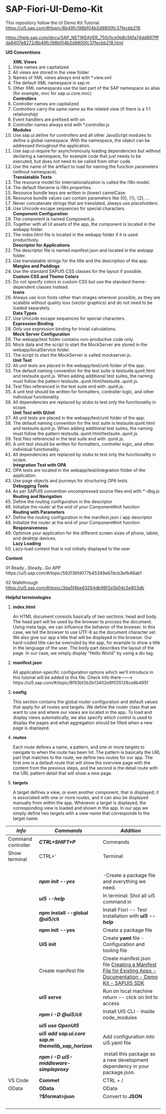 # SAP-Fiori-UI-Demo-Kit
This repository follow the UI Demo Kit Tutorial.
https://ui5.sap.com/#/topic/8b49fc198bf04b2d9800fc37fecbb218

https://help.sap.com/docs/SAP_NETWEAVER_750/0ce0b8c56fa74dd897fffda8407e8272/8b49fc198bf04b2d9800fc37fecbb218.html

<strong> UI5 Conventions</strong>
<p><ol>
	<strong> XML Views</strong>
	<li>View names are capitalized</li>
	<li>All views are stored in the view folder</li>
	<li>Names of XML views always end with *.view.xml</li>
	<li>The default XML namespace is sap.m</li>
	<li>Other XML namespaces use the last part of the SAP namespace as alias (for example, mvc for sap.ui.core.mvc)</li>
	<strong> Controllers</strong>
	<li>Controller names are capitalized</li>
	<li>Controllers carry the same name as the related view (if there is a 1:1 relationship)</li>
	<li>Event handlers are prefixed with on</li>
	<li>Controller names always end with *.controller.js</li>
	<strong> Modules</strong>
	<li>Use sap.ui.define for controllers and all other JavaScript modules to define a global namespace. With the namespace, the object can be addressed throughout the application.</li>
	<li>Use sap.ui.require for asynchronously loading dependencies but without declaring a namespace, for example code that just needs to be executed, but does not need to be called from other code.</li>
	<li>Use the name of the artifact to load for naming the function parameters (without namespace).</li>
	<strong> Translatable Texts</strong>
	<li>The resource model for internationalization is called the i18n model.</li>
	<li>The default filename is i18n.properties.</li>
	<li>Resource bundle keys are written in (lower) camelCase.</li>
	<li>Resource bundle values can contain parameters like {0}, {1}, {2}, …</li>
	<li>Never concatenate strings that are translated, always use placeholders.</li>
	<li>Use Unicode escape sequences for special characters.</li>
	<strong> Component Configuration</strong>
	<li>The component is named Component.js.</li>
	<li>Together with all UI assets of the app, the component is located in the webapp folder.</li>
	<li>The index.html file is located in the webapp folder if it is used productively.</li>
	<strong> Descriptor for Applications</strong>
	<li>The descriptor file is named manifest.json and located in the webapp folder.</li>
	<li>Use translatable strings for the title and the description of the app.</li>
	<strong> Margins and Paddings</strong>
	<li>Use the standard SAPUI5 CSS classes for the layout if possible.</li>
	<strong> Custom CSS and Theme Colors</strong>
	<li>Do not specify colors in custom CSS but use the standard theme-dependent classes instead.</li>
	<strong> Icons</strong>
	<li>Always use icon fonts rather than images wherever possible, as they are scalable without quality loss (vector graphics) and do not need to be loaded separately.</li>
	<strong> Data Types</strong>
	<li>Use Unicode escape sequences for special characters.</li>
	<strong> Expression Binding</strong>
	<li>Only use expression binding for trivial calculations.</li>
	<strong> Mock Server Configuration</strong>
	<li>The webapp/test folder contains non-productive code only.</li>
	<li>Mock data and the script to start the MockServer are stored in the webapp/localService folder.</li>
	<li>The script to start the MockServer is called mockserver.js.</li>
	<strong> Unit Test</strong>
	<li>All unit tests are placed in the webapp/test/unit folder of the app.</li>
	<li>The default naming convention for the test suite is testsuite.qunit.html and testsuite.qunit.js. When adding additional test suites, the naming must follow the pattern testsuite.<name>.qunit.html/testsuite.<name>.qunit.js.</li>
	<li>Test files referenced in the test suite end with .qunit.js.</li>
	<li>A unit test should be written for formatters, controller logic, and other individual functionality.</li>
	<li>All dependencies are replaced by stubs to test only the functionality in scope.</li>
	<strong> Unit Test with QUnit</strong>
	<li>All unit tests are placed in the webapp/test/unit folder of the app.</li>
	<li>The default naming convention for the test suite is testsuite.qunit.html and testsuite.qunit.js. When adding additional test suites, the naming must follow the pattern testsuite.<name>.qunit.html/testsuite.<name>.qunit.js.</li>
	<li>Test files referenced in the test suite end with .qunit.js.</li>
	<li>A unit test should be written for formatters, controller logic, and other individual functionality.</li>
	<li>All dependencies are replaced by stubs to test only the functionality in scope.</li>
	<strong> Integration Test with OPA</strong>
	<li>OPA tests are located in the webapp/test/integration folder of the application.</li>
	<li>Use page objects and journeys for structuring OPA tests.</li>
	<strong> Debugging Tools</strong>
	<li>As per SAPUI5 convention uncompressed source files end with *-dbg.js</li>
	<strong> Routing and Navigation</strong>
	<li>Define the routing configuration in the descriptor</li>
	<li>Initialize the router at the end of your Component#init function</li>
	<strong> Routing with Parameters</strong>
	<li>Define the routing configuration in the manifest.json / app descriptor</li>
	<li>Initialize the router at the end of your Component#init function</li>
	<strong> Responsiveness</strong>
	<li>Optimize your application for the different screen sizes of phone, tablet, and desktop devices.</li>
	<strong> Lazy Loading</strong>
	<li>Lazy-load content that is not initially displayed to the user</li>
</ol>
</p>
<strong> Content </strong>
<p>
01 Ready...Steady...Go APP 
https://ui5.sap.com/#/topic/592f36fd077b45349a67dcb3efb46ab1

02 Walkthrough 
https://ui5.sap.com/#/topic/3da5f4be63264db99f2e5b04c5e853db
</p>

</p>
<strong> Helpful terminologies </strong>
	<p><ol>
		<li> <strong> index.html </strong>
			<p>  
			An HTML document consists basically of two sections: head and body. The head part will be used by the browser to process the document.
			Using meta tags, we can influence the behavior of the browser. In this case, we tell the browser to use UTF-8 as the document character set.
			We also give our app a title that will be displayed in the browser. Our hard-coded title can be overruled by the app, for example to show a title in the language of the user. The body part describes the layout of 
			the page. In our case, we simply display "Hello World" by using a div tag.
			</p>
		</li>
		<li> <strong> manifest.json </strong>
			<p>  
			All application-specific configuration options which we'll introduce in this tutorial will be added to this file.
			Check info there--->	https://ui5.sap.com/#/topic/8f93bf2b2b13402e9f035128ce8b495f 
			</p>
		</li>
		<li> <strong> config </strong>
			<p>  
			This section contains the global router configuration and default values that apply for all routes and targets. We define the router class that we want to use and where our views are located in the app. 
			To load and display views automatically, we also specify which control is used to display the pages and what aggregation should be filled when a new page is displayed.
			</p>
		</li>
		<li> <strong> routes </strong>
			<p>  
			Each route defines a name, a pattern, and one or more targets to navigate to when the route has been hit. The pattern is basically the URL part that matches to the route, we define two routes for our app.
			The first one is a default route that will show the overview page with the content from the previous steps, and the second is the detail route with the URL pattern detail that will show a new page.
			</p>
		</li>
		<li> <strong> targets </strong>
			<p>  
			A target defines a view, or even another component, that is displayed; it is associated with one or more routes, and it can also be displayed manually from within the app. Whenever a target is displayed,
			the corresponding view is loaded and shown in the app. In our app we simply define two targets with a view name that corresponds to the target name.
			</p>
		</li>
	</ol></p>
<p>

 **_Info_** | **_Commands_** | **_Addition_** |
| --- | --- | --- |
| Command controller | **_CTRL+SHIFT+P_** | Commands |
| Show terminal | CTRL+' | Terminal |
| &nbsp; | &nbsp; | &nbsp; |
|     | **_npm init --yes_** | \-Create a package file and everything we need. |
|     | **_ui5 --help_** | In terminal: Shol all ui5 command in |
|     | **npm install --global @ui5/cli** | Install Fiori -- Test installation with **_ui5 --help_** |
|     | **npm init --yes** | Create a package file |
|     | **Ui5 init** | Create **yaml** file - Configuration and tooling file |
|     | Create manifest file | Create manifest.json file [Creating a Manifest File for Existing Apps - Documentation - Demo Kit - SAPUI5 SDK](https://ui5.sap.com/#/topic/3a9babace121497abea8f0ea66e156d9?q=create%20a%20description%20file%20for%20existing%20apps) |
|     | **_ui5 serve_** | Run on local machine return -- click on lint to access |
| &nbsp; | **_npm i -D @ui5/cli_** | install UI5 CLI - Inside node_modules |
| &nbsp; | **_ui5 use OpenUI5_** | &nbsp; |
| &nbsp; | **_ui5 add sap.ui.core sap.m themelib_sap_horizon_** | Add configuration into ui5.yaml file |
| &nbsp; | **_npm i -D ui5-middleware-simpleproxy_** | &nbsp;install this package as a new development dependency in your package.json. |
| VS Code | **Commet** | CTRL + /|
| OData | **OData** | OData|
| &nbsp; | **?$format=json** | Convert to **JSON**|
| &nbsp; | &nbsp; | &nbsp; |
